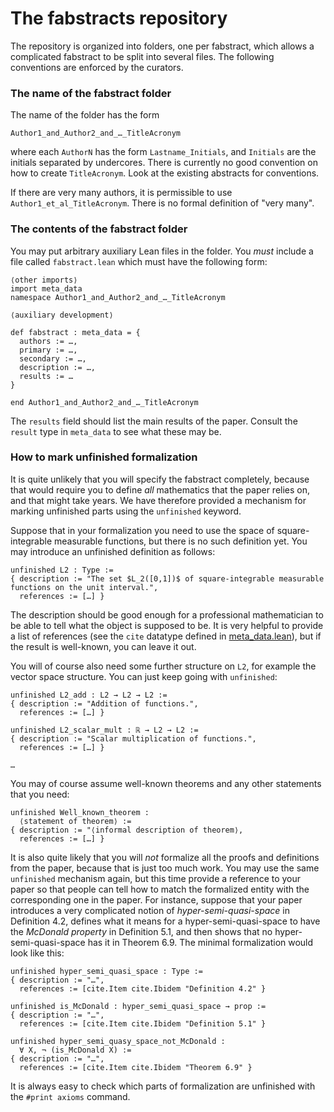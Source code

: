 # The fabstracts repository

The repository is organized into folders, one per fabstract, which allows a complicated
fabstract to be split into several files. The following conventions are enforced by the
curators.

### The name of the fabstract folder

The name of the folder has the form

    Author1_and_Author2_and_…_TitleAcronym

where each `AuthorN` has the form `Lastname_Initials`, and `Initials` are the initials
separated by undercores. There is currently no good convention on how to create
`TitleAcronym`. Look at the existing abstracts for conventions.

If there are very many authors, it is permissible to use `Author1_et_al_TitleAcronym`.
There is no formal definition of "very many".

### The contents of the fabstract folder

You may put arbitrary auxiliary Lean files in the folder. You *must* include a file called
`fabstract.lean` which must have the following form:

```lean
⟨other imports⟩
import meta_data
namespace Author1_and_Author2_and_…_TitleAcronym

⟨auxiliary development⟩

def fabstract : meta_data = {
  authors := …,
  primary := …,
  secondary := …,
  description := …,
  results := …
}

end Author1_and_Author2_and_…_TitleAcronym
```

The `results` field should list the main results of the paper. Consult the `result` type
in `meta_data` to see what these may be.

### How to mark unfinished formalization

It is quite unlikely that you will specify the fabstract completely, because that would
require you to define *all* mathematics that the paper relies on, and that might take
years. We have therefore provided a mechanism for marking unfinished parts using the
`unfinished` keyword.

Suppose that in your formalization you need to use the space of square-integrable
measurable functions, but there is no such definition yet. You may introduce an unfinished
definition as follows:

```lean
unfinished L2 : Type :=
{ description := "The set $L_2([0,1])$ of square-integrable measurable functions on the unit interval.",
  references := […] }
```

The description should be good enough for a professional mathematician to be able to tell
what the object is supposed to be. It is very helpful to provide a list of references (see
the `cite` datatype defined in [meta_data.lean](/meta_data.lean)), but if the result is
well-known, you can leave it out.

You will of course also need some further structure on `L2`, for example the vector space
structure. You can just keep going with `unfinished`:

```lean
unfinished L2_add : L2 → L2 → L2 :=
{ description := "Addition of functions.",
  references := […] }

unfinished L2_scalar_mult : ℝ → L2 → L2 :=
{ description := "Scalar multiplication of functions.",
  references := […] }

…
```

You may of course assume well-known theorems and any other statements that you need:

```lean
unfinished Well_known_theorem :
  ⟨statement of theorem⟩ :=
{ description := "⟨informal description of theorem⟩,
  references := […] }
```

It is also quite likely that you will *not* formalize all the proofs and definitions from
the paper, because that is just too much work. You may use the same `unfinished` mechanism
again, but this time provide a reference to your paper so that people can tell how to
match the formalized entity with the corresponding one in the paper. For instance, suppose
that your paper introduces a very complicated notion of *hyper-semi-quasi-space* in
Definition 4.2, defines what it means for a hyper-semi-quasi-space to have the *McDonald
property* in Definition 5.1, and then shows that no hyper-semi-quasi-space has it in
Theorem 6.9. The minimal formalization would look like this:

```lean
unfinished hyper_semi_quasi_space : Type :=
{ description := "…",
  references := [cite.Item cite.Ibidem "Definition 4.2" }

unfinished is_McDonald : hyper_semi_quasi_space → prop :=
{ description := "…",
  references := [cite.Item cite.Ibidem "Definition 5.1" }

unfinished hyper_semi_quasy_space_not_McDonald :
  ∀ X, ¬ (is_McDonald X) :=
{ description := "…",
  references := [cite.Item cite.Ibidem "Theorem 6.9" }
```

It is always easy to check which parts of formalization are unfinished with the `#print axioms` command.
